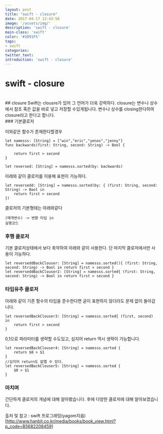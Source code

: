 ```yaml
---
layout: post
title: "swift - closure"
date: 2017-04-17 12:43:58
image: '/assets/img/'
description: 'swift - closure'
main-class: 'swift'
color: '#1D91F5'
tags:
- swift
categories:
twitter_text:
introduction: 'swift - closure'
---
```


# swift - closure


<br>	
## closure
Swift는 clousre가 있어 그 언어가 더욱 강력하다.
closure는 변수나 상수에서 참조 혹은 값을 바로 넣고 저장할 수있게됩니다. 
변수나 상수를 closing한다하여 closure라고 한다고 합니다. 



<br>
### 기본클로저

이와같은 함수가 존재한다할경우

~~~
let namesss: [String] = ["win","eric","yenos","jenny"]
func backwards(first: String, second: String) -> Bool {
    
    return first > second
}

let reversed: [String] = namesss.sorted(by: backwards)
~~~

아래와 같이 클로저를 이용해 표현이 가능하다.

~~~
let reversedd: [String] = namesss.sorted(by: { (first: String, second: String) -> Bool in
    return first > second
})
~~~

클로저의 기본형태는 아래와같다

~~~
(매개변수) -> 변환 타입 in
실행코드
~~~

### 후행 클로저

기본 클로저상태에서 보다 축약하여 아래와 같이 사용한다. 
단 마지막 클로저에서만 사용이 가능하다.

~~~
let reverseddBackClouser: [String] = namesss.sorted(){ (first: String, second: String) -> Bool in return first > second }
let reverseddBackClouser2: [String] = namesss.sorted{ (first: String, second: String) -> Bool in return first > second }
~~~


### 타입유추 클로저

아래와 같이 기존 함수의 타입을 준수한다면 굳이 표현하지 않더라도 문제 없이 돌아갑니다.

~~~
let reversedBackClouser3: [String] = namesss.sorted{ (first, second) in
    return first > second
}
~~~

$0,$1으로 파라미터를 생략할 수도있고,
심지어 return 역시 생략이 가능합니다.

~~~
let reversedBackClouser4: [String] = namesss.sorted {
    return $0 > $1
}
//심지어 return도 없앨 수 있다.
let reversedBackClouser5: [String] = namesss.sorted {
    $0 > $1
}
~~~

### 마치며
간단하게 클로저의 개념에 대해 알아봤습니다.
후에 다양한 클로저에 대해 알아보겠습니다.

출처 및 참고 : swift 프로그래밍(yagom지음)[http://www.hanbit.co.kr/media/books/book_view.html?p_code=B5682208459]